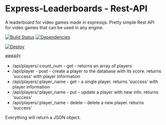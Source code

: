 # Express-Leaderboards - Rest-API
A leaderboard for video games made in expressjs. Pretty simple Rest API for video games that can be used in any engine.

[![Build Status](https://travis-ci.org/kinifi/Express-LB.svg?branch=master)](https://travis-ci.org/kinifi/Express-LB)
[![Dependencies](https://david-dm.org/kinifi/Express-LB.svg)](https://david-dm.org/kinifi/Express-LB.svg)

[![Deploy](https://www.herokucdn.com/deploy/button.svg)](https://heroku.com/deploy)

###API

- /api/players/:count_num - get - returns an array of players
- /api/player - post - create a player to the database with its score. returns 'success' with player information
- /api/players/:player_name - get  - a single player. returns 'success' with player information
- /api/players/:player_name - put - update a player with new info. returns 'success'
- /api/players/:player_name - delete - delete a new player. returns 'success'

Everything will return a JSON object.

